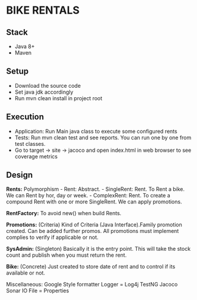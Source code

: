 # BIKE RENTALS

## Stack
  - Java 8+
  - Maven

## Setup
  - Download the source code
  - Set java jdk accordingly
  - Run mvn clean install in project root

 ## Execution
   - Application: Run Main java class to execute some configured rents
   - Tests: Run mvn clean test and see reports. You can run one by one from test classes.
   - Go to target -> site -> jacoco and open index.html in web browser to see coverage metrics


 ## Design
  **Rents:** Polymorphism
    - Rent: Abstract.
    - SingleRent: Rent. To Rent a bike. We can Rent by hor, day or week.
    - ComplexRent: Rent. To create a compound Rent with one or more SingleRent. We can apply promotions.

  **RentFactory:** To avoid new() when build Rents.


 **Promotions:** (Criteria)
    Kind of Criteria (Java Interface).Family promotion created.
    Can be added further promos.
    All promotions must implement complies to verify if applicable or not.

 **SysAdmin:** (Singleton)
    Basically it is the entry point. This will take the stock count and publish when you must return
    the rent.

 **Bike:** (Concrete)
    Just created to store date of rent and to control if its available or not.



 Miscellaneous:
   Google Style formatter
   Logger = Log4j
   TestNG
   Jacoco
   Sonar
   IO File = Properties
